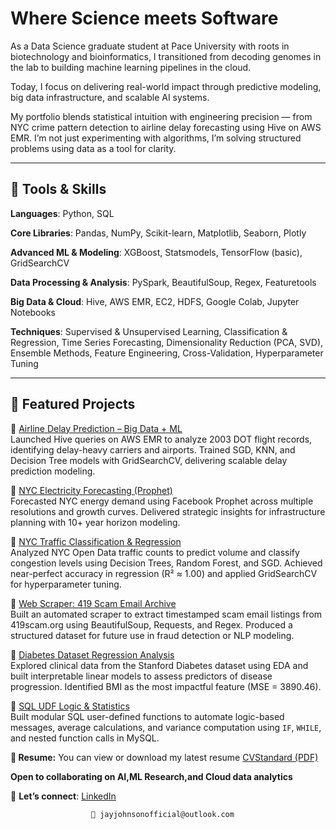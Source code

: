 # Where Science meets Software

As a Data Science graduate student at Pace University with roots in biotechnology and bioinformatics, I transitioned from decoding genomes in the lab to building machine learning pipelines in the cloud. 

Today, I focus on delivering real-world impact through predictive modeling, big data infrastructure, and scalable AI systems.

My portfolio blends statistical intuition with engineering precision — from NYC crime pattern detection to airline delay forecasting using Hive on AWS EMR. I’m not just experimenting with algorithms, I’m solving structured problems using data as a tool for clarity.

---

## 🔧 Tools & Skills  

**Languages**: Python, SQL

**Core Libraries**: Pandas, NumPy, Scikit-learn, Matplotlib, Seaborn, Plotly

**Advanced ML & Modeling**: XGBoost, Statsmodels, TensorFlow (basic), GridSearchCV

**Data Processing & Analysis**: PySpark, BeautifulSoup, Regex, Featuretools

**Big Data & Cloud**: Hive, AWS EMR, EC2,  HDFS, Google Colab, Jupyter Notebooks

**Techniques**: Supervised & Unsupervised Learning, Classification & Regression, Time Series Forecasting, Dimensionality Reduction (PCA, SVD), Ensemble Methods, Feature Engineering, Cross-Validation, Hyperparameter Tuning

---

## 📂 Featured Projects  

🔹 [Airline Delay Prediction – Big Data + ML](https://github.com/jayashreejohnson/Airline-Delay-Prediction-BigData-ML)  
Launched Hive queries on AWS EMR to analyze 2003 DOT flight records, identifying delay-heavy carriers and airports. Trained SGD, KNN, and Decision Tree models with GridSearchCV, delivering scalable delay prediction modeling.

🔹 [NYC Electricity Forecasting (Prophet)](https://github.com/jayashreejohnson/NYC-Electricity-Forecasting)  
Forecasted NYC energy demand using Facebook Prophet across multiple resolutions and growth curves. Delivered strategic insights for infrastructure planning with 10+ year horizon modeling.

🔹 [NYC Traffic Classification & Regression](https://github.com/jayashreejohnson/NYC-Traffic-ML-Modeling)  
Analyzed NYC Open Data traffic counts to predict volume and classify congestion levels using Decision Trees, Random Forest, and SGD. Achieved near-perfect accuracy in regression (R² ≈ 1.00) and applied GridSearchCV for hyperparameter tuning.


🔹 [Web Scraper: 419 Scam Email Archive](https://github.com/jayashreejohnson/Scam-Email-Web-Scraper)  
Built an automated scraper to extract timestamped scam email listings from 419scam.org using BeautifulSoup, Requests, and Regex. Produced a structured dataset for future use in fraud detection or NLP modeling.

🔹 [Diabetes Dataset Regression Analysis](https://github.com/jayashreejohnson/Diabetes-EDA-Regression)  
Explored clinical data from the Stanford Diabetes dataset using EDA and built interpretable linear models to assess predictors of disease progression. Identified BMI as the most impactful feature (MSE = 3890.46).

🔹 [SQL UDF Logic & Statistics](https://github.com/jayashreejohnson/SQL-UDF-Logic-and-Stats)  
Built modular SQL user-defined functions to automate logic-based messages, average calculations, and variance computation using `IF`, `WHILE`, and nested function calls in MySQL.

**📄 Resume:** You can view or download my latest resume [CVStandard (PDF)](https://github.com/jayashreejohnson/jayashree-resume/raw/main/JayashreeJohnsonCV.pdf)

**Open to collaborating on AI,ML Research,and Cloud data analytics**

📢 **Let’s connect**: [LinkedIn](https://www.linkedin.com/in/jayashreejohnson)
                      
                      📩 jayjohnsonofficial@outlook.com


